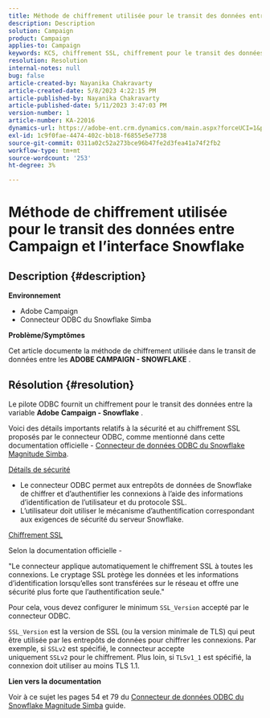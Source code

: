 ```yaml
---
title: Méthode de chiffrement utilisée pour le transit des données entre Campaign et l’interface Snowflake
description: Description
solution: Campaign
product: Campaign
applies-to: Campaign
keywords: KCS, chiffrement SSL, chiffrement pour le transit des données, interface de Campaign snowflake, pilote ODBC
resolution: Resolution
internal-notes: null
bug: false
article-created-by: Nayanika Chakravarty
article-created-date: 5/8/2023 4:22:15 PM
article-published-by: Nayanika Chakravarty
article-published-date: 5/11/2023 3:47:03 PM
version-number: 1
article-number: KA-22016
dynamics-url: https://adobe-ent.crm.dynamics.com/main.aspx?forceUCI=1&pagetype=entityrecord&etn=knowledgearticle&id=779bd679-bced-ed11-8849-6045bd006239
exl-id: 1c9f0fae-4474-402c-bb18-f6855e5e7738
source-git-commit: 0311a02c52a273bce96b47fe2d3fea41a74f2fb2
workflow-type: tm+mt
source-wordcount: '253'
ht-degree: 3%

---
```


# Méthode de chiffrement utilisée pour le transit des données entre Campaign et l’interface Snowflake

## Description {#description}


<b>Environnement</b>

- Adobe Campaign
- Connecteur ODBC du Snowflake Simba


<b>Problème/Symptômes</b>

Cet article documente la méthode de chiffrement utilisée dans le transit de données entre les <b>ADOBE CAMPAIGN - SNOWFLAKE</b> .


## Résolution {#resolution}


Le pilote ODBC fournit un chiffrement pour le transit des données entre la variable <b>Adobe</b> <b>Campaign - Snowflake</b> .

Voici des détails importants relatifs à la sécurité et au chiffrement SSL proposés par le connecteur ODBC, comme mentionné dans cette documentation officielle - [Connecteur de données ODBC du Snowflake Magnitude Simba](https://docs.posit.co/drivers/1.8.0/pdf/Simba%20Snowflake%20ODBC%20Connector%20Install%20and%20Configuration%20Guide.pdf).

<u>Détails de sécurité</u>

- Le connecteur ODBC permet aux entrepôts de données de Snowflake de chiffrer et d’authentifier les connexions à l’aide des informations d’identification de l’utilisateur et du protocole SSL.
- L’utilisateur doit utiliser le mécanisme d’authentification correspondant aux exigences de sécurité du serveur Snowflake.


<u>Chiffrement SSL</u>

Selon la documentation officielle -

&quot;Le connecteur applique automatiquement le chiffrement SSL à toutes les connexions. Le cryptage SSL protège les données et les informations d’identification lorsqu’elles sont transférées sur le réseau et offre une sécurité plus forte que l’authentification seule.&quot;

Pour cela, vous devez configurer le minimum `SSL_Version` accepté par le connecteur ODBC.

`SSL_Version` est la version de SSL (ou la version minimale de TLS) qui peut être utilisée par les entrepôts de données pour chiffrer les connexions. Par exemple, si `SSLv2` est spécifié, le connecteur accepte uniquement `SSLv2` pour le chiffrement. Plus loin, si `TLSv1_1` est spécifié, la connexion doit utiliser au moins TLS 1.1.

<b>Lien vers la documentation</b>

Voir à ce sujet les pages 54 et 79 du [Connecteur de données ODBC du Snowflake Magnitude Simba](https://docs.posit.co/drivers/1.8.0/pdf/Simba%20Snowflake%20ODBC%20Connector%20Install%20and%20Configuration%20Guide.pdf) guide.
